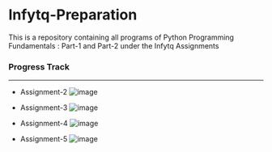 # Infytq-Preparation

This is a repository containing all programs of Python Programming Fundamentals : Part-1 and Part-2 under the Infytq Assignments 

### Progress Track
---

- Assignment-2
![image](https://user-images.githubusercontent.com/67231450/144044625-f95af62a-a54a-401a-baec-9e9c004aab76.png)

- Assignment-3
![image](https://user-images.githubusercontent.com/67231450/144044811-952e9919-68cf-4f25-a1b6-69399702ed87.png)

- Assignment-4
![image](https://user-images.githubusercontent.com/67231450/144044878-fbc87831-b473-4908-ae9b-e64aebc49df5.png)

- Assignment-5
![image](https://user-images.githubusercontent.com/67231450/144045053-1aeb8648-1010-4a50-aed1-766bed9d2664.png)
